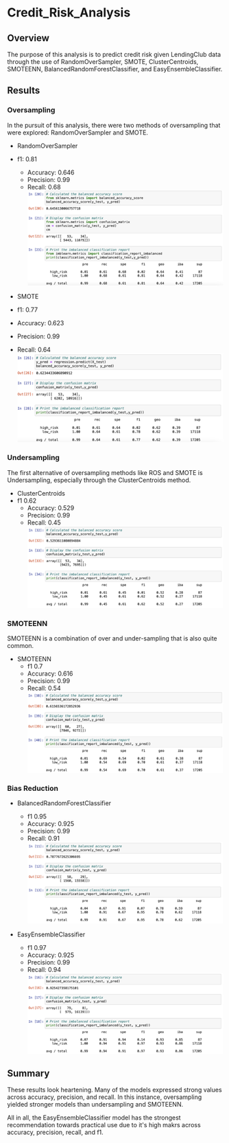 # Credit_Risk_Analysis

## Overview
The purpose of this analysis is to predict credit risk given LendingClub data through the use of RandomOverSampler, SMOTE, ClusterCentroids, SMOTEENN, BalancedRandomForestClassifier, and EasyEnsembleClassifier.

## Results
### Oversampling
In the pursuit of this analysis, there were two methods of oversampling that were explored: RandomOverSampler and SMOTE.

- RandomOverSampler
- f1: 0.81
  - Accuracy: 0.646
  - Precision: 0.99
  - Recall: 0.68
![ROS](https://github.com/kramerkyle/Credit_Risk_Analysis/blob/main/Oversampling.png)

- SMOTE
-  f1: 0.77
  - Accuracy: 0.623
  - Precision: 0.99
  - Recall: 0.64
![SMOTE](https://github.com/kramerkyle/Credit_Risk_Analysis/blob/main/SMOTE.png)

### Undersampling
The first alternative of oversampling methods like ROS and SMOTE is Undersampling, especially through the ClusterCentroids method.

- ClusterCentroids
- f1 0.62
  - Accuracy: 0.529
  - Precision: 0.99
  - Recall: 0.45
![ClusterCentroids](https://github.com/kramerkyle/Credit_Risk_Analysis/blob/main/Undersampling.png)

### SMOTEENN
SMOTEENN is a combination of over and under-sampling that is also quite common.

- SMOTEENN
  - f1 0.7
  - Accuracy: 0.616
  - Precision: 0.99
  - Recall: 0.54
![SMOTEENN](https://github.com/kramerkyle/Credit_Risk_Analysis/blob/main/SMOTEENN.png)

### Bias Reduction
- BalancedRandomForestClassifier
  - f1 0.95
  - Accuracy: 0.925
  - Precision: 0.99
  - Recall: 0.91
![BRFC](https://github.com/kramerkyle/Credit_Risk_Analysis/blob/main/Balanced_RF.png)

- EasyEnsembleClassifier
  - f1 0.97
  - Accuracy: 0.925
  - Precision: 0.99
  - Recall: 0.94
![EEC](https://github.com/kramerkyle/Credit_Risk_Analysis/blob/main/EE_Classifier.png)

## Summary
These results look heartening. Many of the models expressed strong values across accuracy, precision, and recall. In this instance, oversampling yielded stronger models than undersampling and SMOTEENN.

All in all, the EasyEnsembleClassifier model has the strongest recommendation towards practical use due to it's high makrs across accuracy, precision, recall, and f1.
